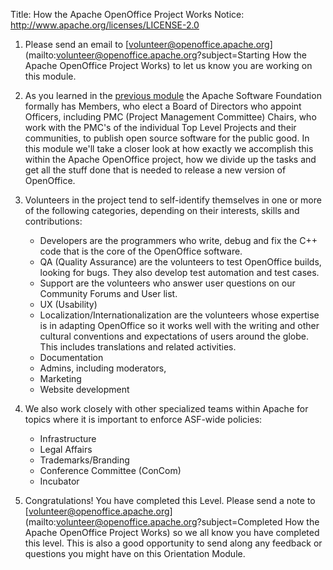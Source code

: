 Title:     How the Apache OpenOffice Project Works
Notice: http://www.apache.org/licenses/LICENSE-2.0

1. Please send an email to [volunteer@openoffice.apache.org](mailto:volunteer@openoffice.apache.org?subject=Starting How the Apache OpenOffice Project Works) to let us know you are working on this module.

1. As you learned in the [previous module](intro-contributing.html) the Apache Software Foundation formally has Members, who elect a Board of Directors who appoint Officers, including PMC (Project Management Committee) Chairs, who work with the PMC's of the individual Top Level Projects and their communities, to publish open source software for the public good. In this module we'll take a closer look at how exactly we accomplish this within the Apache OpenOffice project, how we divide up the tasks and get all the stuff done that is needed to release a new version of OpenOffice.

1. Volunteers in the project tend to self-identify themselves in one or more of the following categories, depending on their interests, skills and contributions:

	* Developers are the programmers who write, debug and fix the C++ code that is the core of the OpenOffice software.
	* QA (Quality Assurance) are the volunteers to test OpenOffice builds, looking for bugs. They also develop test automation and test cases.
	* Support are the volunteers who answer user questions on our Community Forums and User list.
	* UX (Usability)
	* Localization/Internationalization are the volunteers whose expertise is in adapting OpenOffice so it works well with the writing and other cultural conventions and expectations of
	users around the globe. This includes translations and related activities.
	* Documentation
	* Admins, including moderators,
	* Marketing
	* Website development

1. We also work closely with other specialized teams within Apache for topics where it is important to enforce ASF-wide policies:

	* Infrastructure
	* Legal Affairs
	* Trademarks/Branding
	* Conference Committee (ConCom)
	* Incubator

1. Congratulations! You have completed this Level. Please send a note to [volunteer@openoffice.apache.org](mailto:volunteer@openoffice.apache.org?subject=Completed How the Apache OpenOffice Project Works) so we all know you have completed this level. This is also a good opportunity to send along any feedback or questions you might have on this Orientation Module.

